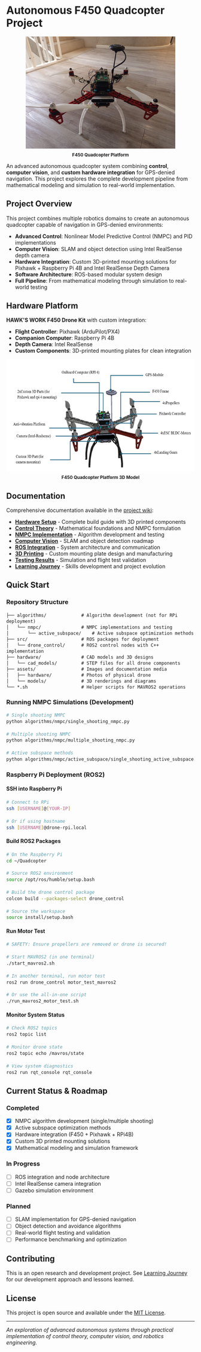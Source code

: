 # Autonomous F450 Quadcopter Project

<div align="center">
  <img src="assets/hardware/model_real.jpeg" alt="F450 Quadcopter" height="300"><br>
  <sub><b>F450 Quadcopter Platform</b></sub>
</div>

An advanced autonomous quadcopter system combining **control**, **computer vision**, and **custom hardware integration** for GPS-denied navigation. This project explores the complete development pipeline from mathematical modeling and simulation to real-world implementation.
## Project Overview

This project combines multiple robotics domains to create an autonomous quadcopter capable of navigation in GPS-denied environments:

- **Advanced Control**: Nonlinear Model Predictive Control (NMPC) and PID implementations
- **Computer Vision**: SLAM and object detection using Intel RealSense depth camera  
- **Hardware Integration**: Custom 3D-printed mounting solutions for Pixhawk + Raspberry Pi 4B and Intel RealSense Depth Camera
- **Software Architecture**: ROS-based modular system design
- **Full Pipeline**: From mathematical modeling through simulation to real-world testing

## Hardware Platform

**HAWK'S WORK F450 Drone Kit** with custom integration:
- **Flight Controller**: Pixhawk (ArduPilot/PX4)
- **Companion Computer**: Raspberry Pi 4B
- **Depth Camera**: Intel RealSense
- **Custom Components**: 3D-printed mounting plates for clean integration

<div align="center">
  <img src="assets/models/annotate3D_model.jpg" alt="F450 Quadcopter 3D Model" height="300"><br>
  <sub><b>F450 Quadcopter Platform 3D Model</b></sub>
</div>

## Documentation

Comprehensive documentation available in the [project wiki](https://github.com/Desmondfotock28/Quadcopter/wiki):

- **[Hardware Setup](https://github.com/Desmondfotock28/Quadcopter/wiki/Hardware-Setup)** - Complete build guide with 3D printed components
- **[Control Theory](https://github.com/Desmondfotock28/Quadcopter/wiki/Control-Theory)** - Mathematical foundations and NMPC formulation  
- **[NMPC Implementation](https://github.com/Desmondfotock28/Quadcopter/wiki/NMPC-Implementation)** - Algorithm development and testing
- **[Computer Vision](https://github.com/Desmondfotock28/Quadcopter/wiki/Computer-Vision)** - SLAM and object detection roadmap
- **[ROS Integration](https://github.com/Desmondfotock28/Quadcopter/wiki/ROS-Integration)** - System architecture and communication
- **[3D Printing](https://github.com/Desmondfotock28/Quadcopter/wiki/3D-Printing)** - Custom mounting plate design and manufacturing
- **[Testing Results](https://github.com/Desmondfotock28/Quadcopter/wiki/Testing-Results)** - Simulation and flight test validation
- **[Learning Journey](https://github.com/Desmondfotock28/Quadcopter/wiki/Learning-Journey)** - Skills development and project evolution

## Quick Start

### Repository Structure
```
├── algorithms/             # Algorithm development (not for RPi deployment)
│   └── nmpc/               # NMPC implementations and testing
│       └── active_subspace/    # Active subspace optimization methods
├── src/                    # ROS packages for deployment
│   └── drone_control/      # ROS2 control nodes with C++ implementation
├── hardware/               # CAD models and 3D designs
│   └── cad_models/         # STEP files for all drone components
├── assets/                 # Images and documentation media
│   ├── hardware/           # Photos of physical drone
│   └── models/             # 3D renderings and diagrams
└── *.sh                    # Helper scripts for MAVROS2 operations
```

### Running NMPC Simulations (Development)
```bash
# Single shooting NMPC
python algorithms/nmpc/single_shooting_nmpc.py

# Multiple shooting NMPC  
python algorithms/nmpc/multiple_shooting_nmpc.py

# Active subspace methods
python algorithms/nmpc/active_subspace/single_shooting_active_subspace.py
```

### Raspberry Pi Deployment (ROS2)

#### SSH into Raspberry Pi
```bash
# Connect to RPi
ssh [USERNAME]@[YOUR-IP]

# Or if using hostname
ssh [USERNAME]@drone-rpi.local
```

#### Build ROS2 Packages
```bash
# On the Raspberry Pi
cd ~/Quadcopter

# Source ROS2 environment
source /opt/ros/humble/setup.bash

# Build the drone control package
colcon build --packages-select drone_control

# Source the workspace
source install/setup.bash
```

#### Run Motor Test
```bash
# SAFETY: Ensure propellers are removed or drone is secured!

# Start MAVROS2 (in one terminal)
./start_mavros2.sh

# In another terminal, run motor test
ros2 run drone_control motor_test_mavros2

# Or use the all-in-one script
./run_mavros2_motor_test.sh
```

#### Monitor System Status
```bash
# Check ROS2 topics
ros2 topic list

# Monitor drone state
ros2 topic echo /mavros/state

# View system diagnostics
ros2 run rqt_console rqt_console
```

## Current Status & Roadmap

### Completed
- [x] NMPC algorithm development (single/multiple shooting)
- [x] Active subspace optimization methods
- [x] Hardware integration (F450 + Pixhawk + RPi4B)
- [x] Custom 3D printed mounting solutions
- [x] Mathematical modeling and simulation framework

### In Progress  
- [ ] ROS integration and node architecture
- [ ] Intel RealSense camera integration
- [ ] Gazebo simulation environment

### Planned
- [ ] SLAM implementation for GPS-denied navigation
- [ ] Object detection and avoidance algorithms
- [ ] Real-world flight testing and validation
- [ ] Performance benchmarking and optimization

## Contributing

This is an open research and development project. See [Learning Journey](https://github.com/Desmondfotock28/Quadcopter/wiki/Learning-Journey) for our development approach and lessons learned.

## License

This project is open source and available under the [MIT License](LICENSE).

---

*An exploration of advanced autonomous systems through practical implementation of control theory, computer vision, and robotics engineering.*
